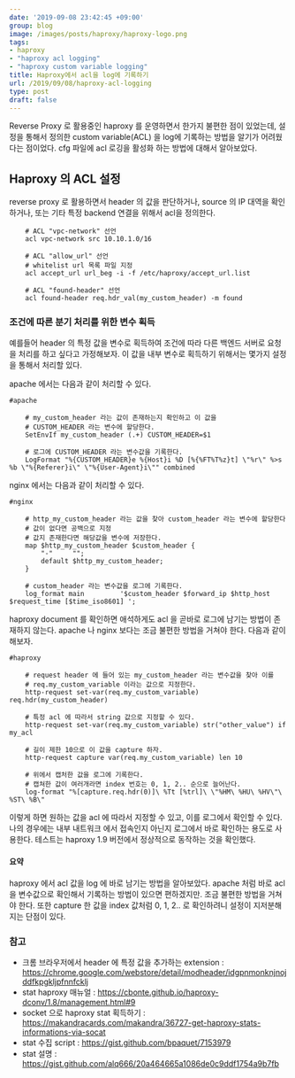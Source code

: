 ```yaml
---
date: '2019-09-08 23:42:45 +09:00'
group: blog
image: /images/posts/haproxy/haproxy-logo.png
tags:
- haproxy
- "haproxy acl logging"
- "haproxy custom variable logging"
title: Haproxy에서 acl을 log에 기록하기
url: /2019/09/08/haproxy-acl-logging
type: post
draft: false
---
```


Reverse Proxy 로 활용중인 haproxy 를 운영하면서 한가지 불편한 점이 있었는데,
설정을 통해서 정의한 custom variable(ACL) 을 log에 기록하는 방법을 알기가 어려웠다는 점이었다. 
cfg 파일에 acl 로깅을 활성화 하는 방법에 대해서 알아보았다. 

<!--more-->

## Haproxy 의 ACL 설정

reverse proxy 로 활용하면서 header 의 값을 판단하거나, source 의 IP 대역을 확인하거나, 
또는 기타 특정 backend 연결을 위해서 acl을 정의한다.

```
    # ACL "vpc-network" 선언
    acl vpc-network src 10.10.1.0/16

    # ACL "allow_url" 선언
    # whitelist url 목록 파일 지정
    acl accept_url url_beg -i -f /etc/haproxy/accept_url.list

    # ACL "found-header" 선언
    acl found-header req.hdr_val(my_custom_header) -m found
```

### 조건에 따른 분기 처리를 위한 변수 획득

예를들어 header 의 특정 값을 변수로 획득하여 조건에 따라 다른 백엔드 서버로 요청을 처리를 하고 싶다고 가정해보자. 
이 값을 내부 변수로 획득하기 위해서는 몇가지 설정을 통해서 처리할 있다.

apache 에서는 다음과 같이 처리할 수 있다.

```
#apache

    # my_custom_header 라는 값이 존재하는지 확인하고 이 값을 
    # CUSTOM_HEADER 라는 변수에 할당한다.
    SetEnvIf my_custom_header (.+) CUSTOM_HEADER=$1

    # 로그에 CUSTOM_HEADER 라는 변수값을 기록한다.
    LogFormat "%{CUSTOM_HEADER}e %{Host}i %D [%{%FT%T%z}t] \"%r\" %>s %b \"%{Referer}i\" \"%{User-Agent}i\"" combined
```

nginx 에서는 다음과 같이 처리할 수 있다.

```
#nginx 

    # http_my_custom_header 라는 값을 찾아 custom_header 라는 변수에 할당한다
    # 값이 없다면 공백으로 지정
    # 값지 존재한다면 해당값을 변수에 저장한다.
    map $http_my_custom_header $custom_header {
        "-"     "";
        default $http_my_custom_header;
    }

    # custom_header 라는 변수값을 로그에 기록한다.
    log_format main         '$custom_header $forward_ip $http_host $request_time [$time_iso8601] ';
```


haproxy document 를 확인하면 애석하게도 acl 을 곧바로 로그에 남기는 방법이 존재하지 않는다.
apache 나 nginx 보다는 조금 불편한 방법을 거쳐야 한다. 다음과 같이 해보자.

```
#haproxy

    # request header 에 들어 있는 my_custom_header 라는 변수값을 찾아 이를
    # req.my_custom_variable 이라는 값으로 지정한다.
    http-request set-var(req.my_custom_variable) req.hdr(my_custom_header)
    
    # 특정 acl 에 따라서 string 값으로 지정할 수 있다.
    http-request set-var(req.my_custom_variable) str("other_value") if my_acl
    
    # 길이 제한 10으로 이 값을 capture 하자.
    http-request capture var(req.my_custom_variable) len 10
    
    # 위에서 캡처한 값을 로그에 기록한다.
    # 캡쳐한 값이 여러개라면 index 번호는 0, 1, 2.. 순으로 늘어난다.
    log-format "%[capture.req.hdr(0)]\ %Tt [%trl]\ \"%HM\ %HU\ %HV\"\ %ST\ %B\"
```

이렇게 하면 원하는 값을 acl 에 따라서 지정할 수 있고, 이를 로그에서 확인할 수 있다. 
나의 경우에는 내부 내트워크 에서 접속인지 아닌지 로그에서 바로 확인하는 용도로 사용한다.
테스트는 haproxy 1.9 버전에서 정상적으로 동작하는 것을 확인했다.

#### 요약

haproxy 에서 acl 값을 log 에 바로 남기는 방법을 알아보았다. apache 처럼 바로 acl 을 변수값으로 확인해서 기록하는 방법이 있으면 편하겠지만.
조금 불편한 방법을 거쳐야 한다. 또한 capture 한 값을 index 값처럼 0, 1, 2.. 로 확인하려니 설정이 지저분해지는 단점이 있다.

### 참고
 * 크롬 브라우저에서 header 에 특정 값을 추가하는 extension : https://chrome.google.com/webstore/detail/modheader/idgpnmonknjnojddfkpgkljpfnnfcklj
 * stat haproxy 매뉴얼 : https://cbonte.github.io/haproxy-dconv/1.8/management.html#9
 * socket 으로 haproxy stat 획득하기 : https://makandracards.com/makandra/36727-get-haproxy-stats-informations-via-socat
 * stat 수집 script : https://gist.github.com/bpaquet/7153979
 * stat 설명 : https://gist.github.com/alq666/20a464665a1086de0c9ddf1754a9b7fb
